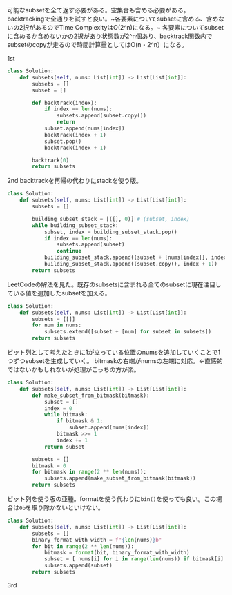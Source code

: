 可能なsubsetを全て返す必要がある。空集合も含める必要がある。
backtrackingで全通りを試すと良い。~各要素についてsubsetに含める、含めないの2択があるのでTime ComplexityはO(2^n)になる。~
各要素についてsubsetに含めるか含めないかの2択があり状態数が2^n個あり、backtrack関数内でsubsetのcopyが走るので時間計算量としてはO(n・2^n）になる。

1st
```python
class Solution:
    def subsets(self, nums: List[int]) -> List[List[int]]:
        subsets = []
        subset = []

        def backtrack(index):
            if index == len(nums):
                subsets.append(subset.copy())
                return
            subset.append(nums[index])
            backtrack(index + 1)
            subset.pop()
            backtrack(index + 1)

        backtrack(0)
        return subsets
```

2nd
backtrackを再帰の代わりにstackを使う版。
```python
class Solution:
    def subsets(self, nums: List[int]) -> List[List[int]]:      
        subsets = []

        building_subset_stack = [([], 0)] # (subset, index)
        while building_subset_stack:
            subset, index = building_subset_stack.pop()
            if index == len(nums):
                subsets.append(subset)
                continue
            building_subset_stack.append((subset + [nums[index]], index + 1))
            building_subset_stack.append((subset.copy(), index + 1))
        return subsets
```

LeetCodeの解法を見た。既存のsubsetsに含まれる全てのsubsetに現在注目している値を追加したsubsetを加える。
```python
class Solution:
    def subsets(self, nums: List[int]) -> List[List[int]]:
        subsets = [[]]
        for num in nums:
            subsets.extend([subset + [num] for subset in subsets])
        return subsets
```

ビット列として考えたときに1が立っている位置のnumsを追加していくことで1つずつsubsetを生成していく。
bitmaskの右端がnumsの左端に対応。←直感的ではないかもしれないが処理がこっちの方が楽。
```python
class Solution:
    def subsets(self, nums: List[int]) -> List[List[int]]:
        def make_subset_from_bitmask(bitmask):
            subset = []
            index = 0
            while bitmask:
                if bitmask & 1:
                    subset.append(nums[index])
                bitmask >>= 1
                index += 1
            return subset

        subsets = []
        bitmask = 0
        for bitmask in range(2 ** len(nums)):
            subsets.append(make_subset_from_bitmask(bitmask))
        return subsets
```

ビット列を使う版の亜種。formatを使う代わりに`bin()`を使っても良い。この場合は`0b`を取り除かないといけない。
```python
class Solution:
    def subsets(self, nums: List[int]) -> List[List[int]]:
        subsets = []
        binary_format_with_width = f"{len(nums)}b"
        for bit in range(2 ** len(nums)):
            bitmask = format(bit, binary_format_with_width)
            subset = [ nums[i] for i in range(len(nums)) if bitmask[i] == '1' ] 
            subsets.append(subset)
        return subsets
```

3rd
```python
```
